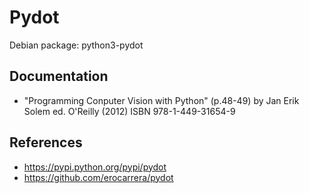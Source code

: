# Pydot

Debian package: python3-pydot

## Documentation

- "Programming Conputer Vision with Python" (p.48-49) by Jan Erik Solem ed. O'Reilly (2012) ISBN 978-1-449-31654-9

## References

- https://pypi.python.org/pypi/pydot
- https://github.com/erocarrera/pydot

